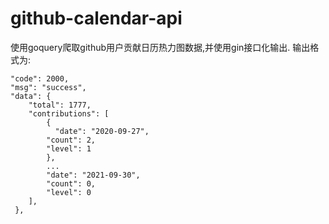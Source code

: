 # github-calendar-api
使用goquery爬取github用户贡献日历热力图数据,并使用gin接口化输出.
输出格式为:
````
"code": 2000,
"msg": "success",
"data": {
    "total": 1777,
    "contributions": [
        {
          "date": "2020-09-27",
        "count": 2,
        "level": 1
        },
        ...
        "date": "2021-09-30",
        "count": 0,
        "level": 0
    ],
 },
````
